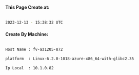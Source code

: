 
   
#### This Page Create at:

```bash

2023-12-13 - 15:38:32 UTC

```

#### Create By Machine:

```bash

Host Name : fv-az1205-872

platform  : Linux-6.2.0-1018-azure-x86_64-with-glibc2.35

Ip Local  : 10.1.0.82

```

